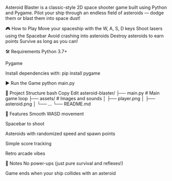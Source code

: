 Asteroid Blaster is a classic-style 2D space shooter game built using Python and Pygame. Pilot your ship through an endless field of asteroids — dodge them or blast them into space dust!

🎮 How to Play
Move your spaceship with the W, A, S, D keys
Shoot lasers using the Spacebar
Avoid crashing into asteroids
Destroy asteroids to earn points
Survive as long as you can!

🛠 Requirements
Python 3.7+

Pygame

Install dependencies with:
pip install pygame

▶️ Run the Game
python main.py

📁 Project Structure
bash
Copy
Edit
asteroid-blaster/
├── main.py           # Main game loop
├── assets/           # Images and sounds
│   ├── player.png
│   ├── asteroid.png
│   └── ...
└── README.md

🧠 Features
Smooth WASD movement

Spacebar to shoot

Asteroids with randomized speed and spawn points

Simple score tracking

Retro arcade vibes

📌 Notes
No power-ups (just pure survival and reflexes!)

Game ends when your ship collides with an asteroid